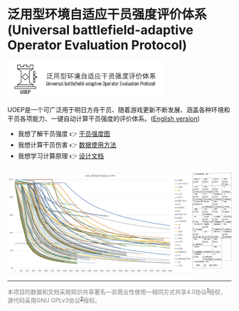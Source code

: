 # 泛用型环境自适应干员强度评价体系 (Universal battlefield-adaptive Operator Evaluation Protocol)

<img src="resources/logo-light-with-title.webp" alt="UOEP Logo" width="350" height="auto" >

UOEP是一个可广泛用于明日方舟干员、随着游戏更新不断发展、涵盖各种环境和干员各项能力、一键自动计算干员强度的评价体系。([English version](https://github.com/uoep/UOEP/issues/1))

- 我想了解干员强度 👉 [干员强度图](https://www.bilibili.com/opus/1061288866989735944)
- 我想计算干员伤害 👉 [数据使用方法](docs/数据使用方法.md)
- 我想学习计算原理 👉 [设计文档](docs/设计文档.md)

<a href="resources/承伤衰减示意图.png"><img src="resources/承伤衰减示意图.webp" alt="承伤衰减能力计算示意图" width="1000" height="auto" style="margin-top: 10px" ></a>

---
<div style="font-size: small; color: gray">

本项目的数据和文档采用知识共享署名—非商业性使用—相同方式共享4.0协议<sup><a href="https://creativecommons.org/licenses/by-nc-sa/4.0/">1</a></sup>授权，源代码采用GNU GPLv3协议<sup><a href="https://www.gnu.org/licenses/gpl-3.0.en.html">2</a></sup>授权。

</div>
